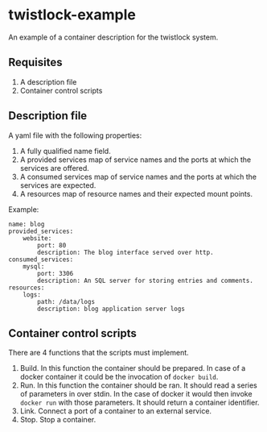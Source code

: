 twistlock-example
=================

An example of a container description for the twistlock system.

Requisites
----------

1. A description file
2. Container control scripts

Description file
----------------
A yaml file with the following properties:

1. A fully qualified name field.
2. A provided services map of service names and the ports at which the services are offered.
3. A consumed services map of service names and the ports at which the services are expected.
4. A resources map of resource names and their expected mount points.

Example:

```
name: blog
provided_services:
    website:
        port: 80
        description: The blog interface served over http.
consumed_services:
    mysql:
        port: 3306
        description: An SQL server for storing entries and comments.
resources:
    logs:
        path: /data/logs
        description: blog application server logs
```

Container control scripts
-------------------------
There are 4 functions that the scripts must implement.

1. Build. In this function the container should be prepared. In case of a docker container it could be the invocation of `docker build`.
2. Run. In this function the container should be ran. It should read a series of parameters in over stdin. In the case of docker it would then invoke `docker run` with those parameters. It should return a container identifier.
3. Link. Connect a port of a container to an external service.
4. Stop. Stop a container.
